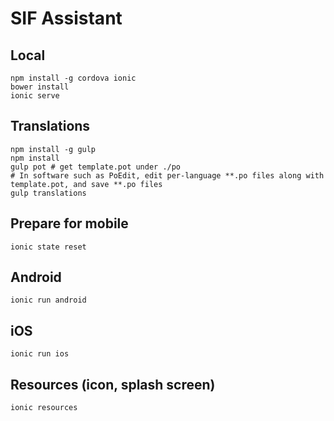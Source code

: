 # SIF Assistant

## Local

```
npm install -g cordova ionic
bower install
ionic serve
```

## Translations
```
npm install -g gulp
npm install
gulp pot # get template.pot under ./po
# In software such as PoEdit, edit per-language **.po files along with template.pot, and save **.po files
gulp translations
```

## Prepare for mobile
```
ionic state reset
```

## Android

```
ionic run android
```

## iOS

```
ionic run ios
```

## Resources (icon, splash screen)
```
ionic resources
```
